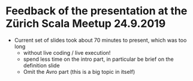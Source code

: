 # Feedback of the presentation at the Zürich Scala Meetup 24.9.2019 

- Current set of slides took about 70 minutes to present, which was too long
    - without live coding / live execution!
    - spend less time on the intro part, in particular be brief on the definition slide
    - Omit the Avro part (this is a big topic in itself)

    